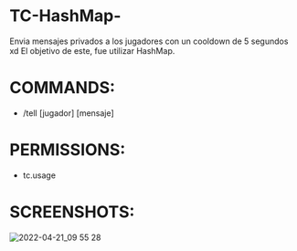 # TC-HashMap-

Envia mensajes privados a los jugadores con un cooldown de 5 segundos xd
El objetivo de este, fue utilizar HashMap.

# COMMANDS:
  - /tell [jugador] [mensaje]
  
# PERMISSIONS:
  - tc.usage
  
# SCREENSHOTS:
![2022-04-21_09 55 28](https://user-images.githubusercontent.com/70720366/164511997-d8998151-18c0-4a4c-80dd-a018ab81154a.png)
